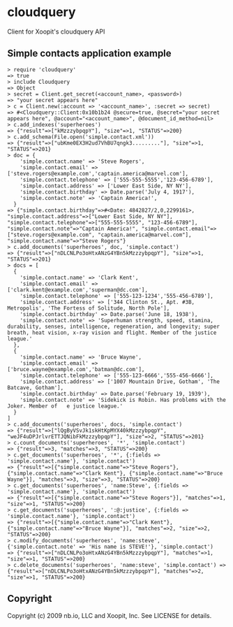 cloudquery
==========

Client for Xoopit's cloudquery API

## Simple contacts application example

    > require 'cloudquery'
    => true
    > include Cloudquery
    => Object
    > secret = Client.get_secret(<account_name>, <password>)
    => "your secret appears here"
    > c = Client.new(:account => '<account_name>', :secret => secret)
    => #<Cloudquery::Client:0x10b1b24 @secure=true, @secret="your secret appears here", @account="<account_name>", @document_id_method=nil>
    > c.add_indexes('superheroes')
    => {"result"=>["kMzzzybpqpY"], "size"=>1, "STATUS"=>200}
    > c.add_schema(File.open('simple.contact.xml'))
    => {"result"=>["ubKme0EX3H2ud7VhBU7qngk3........."], "size"=>1, "STATUS"=>201}
    > doc = {
        'simple.contact.name' => 'Steve Rogers',
        'simple.contact.email' => ['steve.rogers@example.com','captain.america@marvel.com'],
        'simple.contact.telephone' => ['555-555-5555','123-456-6789'],
        'simple.contact.address' => ['Lower East Side, NY NY'],
        'simple.contact.birthday' => Date.parse('July 4, 1917'),
        'simple.contact.note' => 'Captain America!',
      }
    => {"simple.contact.birthday"=>#<Date: 4842827/2,0,2299161>, "simple.contact.address"=>["Lower East Side, NY NY"], "simple.contact.telephone"=>["555-555-5555", "123-456-6789"], "simple.contact.note"=>"Captain America!", "simple.contact.email"=>["steve.rogers@example.com", "captain.america@marvel.com"], "simple.contact.name"=>"Steve Rogers"}
    > c.add_documents('superheroes', doc, 'simple.contact')
    => {"result"=>["nDLCNLPo3oHtxANzG4YBn5kMzzzybpqpY"], "size"=>1, "STATUS"=>201}
    > docs = [
      {
        'simple.contact.name' => 'Clark Kent',
        'simple.contact.email' => ['clark.kent@example.com','superman@dc.com'], 
        'simple.contact.telephone' => ['555-123-1234','555-456-6789'],
        'simple.contact.address' => ['344 Clinton St., Apt. #3B, Metropolis', 'The Fortess of Solitude, North Pole'],
        'simple.contact.birthday' => Date.parse('June 18, 1938'),
        'simple.contact.note' => 'Superhuman strength, speed, stamina, durability, senses, intelligence, regeneration, and longevity; super breath, heat vision, x-ray vision and flight. Member of the justice league.'
      },
      {
        'simple.contact.name' => 'Bruce Wayne',
        'simple.contact.email' => ['bruce.wayne@example.com','batman@dc.com'],
        'simple.contact.telephone' => ['555-123-6666','555-456-6666'],
        'simple.contact.address' => ['1007 Mountain Drive, Gotham', 'The Batcave, Gotham'],
        'simple.contact.birthday' => Date.parse('February 19, 1939'),
        'simple.contact.note' => 'Sidekick is Robin. Has problems with the Joker. Member of   e justice league.'
      }
    ]
    > c.add_documents('superheroes', docs, 'simple.contact')
    => {"result"=>["lQgByVSvJk1skHtKpMYX40kMzzzybpqpY", "weJF4uDPJrlvrETTJQNibFkMzzzybpqpY"], "size"=>2, "STATUS"=>201}
    > c.count_documents('superheroes', '*', 'simple.contact')
    => {"result"=>3, "matches"=>3, "STATUS"=>200}
    > c.get_documents('superheroes', '*', {:fields => 'simple.contact.name'}, 'simple.contact')
    => {"result"=>[{"simple.contact.name"=>"Steve Rogers"}, {"simple.contact.name"=>"Clark Kent"}, {"simple.contact.name"=>"Bruce Wayne"}], "matches"=>3, "size"=>3, "STATUS"=>200}
    > c.get_documents('superheroes', 'name:Steve', {:fields => 'simple.contact.name'}, 'simple.contact')
    => {"result"=>[{"simple.contact.name"=>"Steve Rogers"}], "matches"=>1, "size"=>1, "STATUS"=>200}
    > c.get_documents('superheroes', ':@:justice', {:fields => 'simple.contact.name'}, 'simple.contact')
    => {"result"=>[{"simple.contact.name"=>"Clark Kent"}, {"simple.contact.name"=>"Bruce Wayne"}], "matches"=>2, "size"=>2, "STATUS"=>200}
    > c.modify_documents('superheroes', 'name:steve', {'simple.contact.note' => 'His name is STEVE!'}, 'simple.contact')
    => {"result"=>["nDLCNLPo3oHtxANzG4YBn5kMzzzybpqpY"], "matches"=>1, "size"=>1, "STATUS"=>200}
    > c.delete_documents('superheroes', 'name:steve', 'simple.contact') => {"result"=>["nDLCNLPo3oHtxANzG4YBn5kMzzzybpqpY"], "matches"=>2, "size"=>1, "STATUS"=>200}


Copyright
---------

Copyright (c) 2009 nb.io, LLC and Xoopit, Inc. See LICENSE for details.

